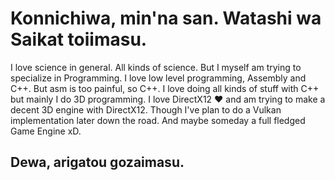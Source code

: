 # Konnichiwa, min'na san. Watashi wa Saikat toiimasu.
I love science in general. All kinds of science.
But I myself am trying to specialize in Programming.
I love low level programming, Assembly and C++.
But asm is too painful, so C++. I love doing all
kinds of stuff with C++ but mainly I do 3D programming.
I love DirectX12 ❤️ and am trying to make a decent
3D engine with DirectX12. Though I've plan to
do a Vulkan implementation later down the road.
And maybe someday a full fledged Game Engine xD.
## Dewa, arigatou gozaimasu.
<!--
**razerx100/razerx100** is a ✨ _special_ ✨ repository because its `README.md` (this file) appears on your GitHub profile.

Here are some ideas to get you started:

- 🔭 I’m currently working on ...
- 🌱 I’m currently learning ...
- 👯 I’m looking to collaborate on ...
- 🤔 I’m looking for help with ...
- 💬 Ask me about ...
- 📫 How to reach me: ...
- 😄 Pronouns: ...
- ⚡ Fun fact: ...
-->
